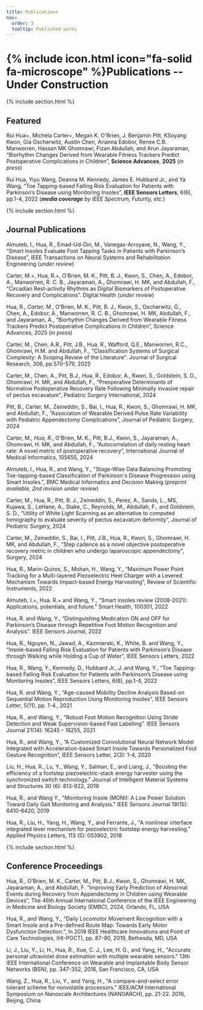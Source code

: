 ```yaml
---
title: Publications
nav:
  order: 3
  tooltip: Published works
---
```


# {% include icon.html icon="fa-solid fa-microscope" %}Publications -- Under Construction



{% include section.html %}

## Featured

Rui Hua+, Michela Carter+, Megan K. O'Brien, J. Benjamin Pitt, KSoyang Kwon, Gia Oscherwitz, Austin Chen, Arianna Edobor, Renee C.B. Manworren, Hassan MK Ghomrawi, Fizan Abdullah, and Arun Jayaraman, “Biorhythm Changes Derived from Wearable Fitness Trackers Predict Postoperative Complications in Children”, **Science Advances**, **2025** (_in press_)


Rui Hua, Yiyu Wang, Deanna M. Kennedy, James E. Hubbard Jr., and Ya Wang, “Toe Tapping-based Falling Risk Evaluation for Patients with Parkinson’s Disease using Monitoring Insoles”, **IEEE Sensors Letters**, 6(6), pp.1-4, 2022 (_**media coverage** by IEEE Spectrum, Futurity, etc._)



{% include section.html %}

## Journal Publications

Almuteb, I., Hua, R., Emad-Ud-Din, M., Vanegas-Arroyave, N., Wang, Y., “Smart Insoles Evaluate Foot Tapping Tasks in Patients with Parkinson’s Disease”, IEEE Transactions on Neural Systems and Rehabilitation Engineering (_under review_)


Carter, M.+, Hua, R.+, O’Brien, M. K., Pitt, B. J., Kwon, S., Chen, A., Edobor, A., Manworren, R. C. B., Jayaraman, A., Ghomrawi, H. MK, and Abdullah, F., “Circadian Rest-activity Rhythms as Digital Biomarkers of Postoperative Recovery and Complications”. Digital Health (_under review_)


Hua, R.*, Carter, M.*, O’Brien, M. K., Pitt, B. J., Kwon, S., Oscherwitz, G., Chen, A., Edobor, A., Manworren, R. C. B., Ghomrawi, H. MK, Abdullah, F., and Jayaraman, A., “Biorhythm Changes Derived from Wearable Fitness Trackers Predict Postoperative Complications in Children”, Science Advances, 2025 (_in press_)


Carter, M., Chen, A.R., Pitt, J.B., Hua, R., Wafford, Q.E., Manworren, R.C., Ghomrawi, H.M. and Abdullah, F., "Classification Systems of Surgical Complexity: A Scoping Review of the Literature". Journal of Surgical Research, 306, pp.570-579, 2025


Carter, M., Chen, A., Pitt, B.J., Hua, R., Edobor, A., Kwon, S., Goldstein, S. D., Ghomrawi, H. MK, and Abdullah, F., "Preoperative Determinants of Normative Postoperative Recovery Rate Following Minimally invasive repair of pectus excavatum", Pediatric Surgery International, 2024


Pitt, B., Carter, M., Zeineddin, S., Bai, I., Hua, R., Kwon, S., Ghomrawi, H. MK, and Abdullah, F., “Association of Wearable Derived Pulse Rate Variability with Pediatric Appendectomy Complications”, Journal of Pediatric Surgery, 2024


Carter, M.*, Hua, R.*, O’Brien, M. K., Pitt, B.J., Kwon, S., Jayaraman, A., Ghomrawi, H. MK, and Abdullah, F., “Autocorrelation of daily resting heart rate: A novel metric of postoperative recovery”, International Journal of Medical Informatics, 105655, 2024


Almuteb, I., Hua, R., and Wang, Y., "Stage-Wise Data Balancing Promoting Toe-tapping-based Classification of Parkinson's Disease Progression using Smart Insoles.", BMC Medical Informatics and Decision Making (_preprint available, 2nd revision under review_)


Carter, M., Hua, R., Pitt, B. J., Zeineddin, S., Perez, A., Sands, L., MS, Kujawa, S., LeHane, A., Stake, C., Reynolds, M., Abdullah, F., and Goldstein, S. D., “Utility of White Light Scanning as an alternative to computed tomography to evaluate severity of pectus excavatum deformity”, Journal of Pediatric Surgery, 2024


Carter, M., Zeineddin, S., Bai, I., Pitt, J.B., Hua, R., Kwon, S., Ghomrawi, H. MK, and Abdullah, F., "Step cadence as a novel objective postoperative recovery metric in children who undergo laparoscopic appendectomy", Surgery, 2024


Hua, R., Marin-Quiros, S., Mohan, H., Wang, Y., “Maximum Power Point Tracking for a Multi-layered Piezoelectric Heel Charger with a Levered Mechanism Towards Impact-based Energy Harvesting”, Review of Scientific Instruments, 2022


Almuteb, I.+, Hua. R.+ and Wang, Y., "Smart insoles review (2008-2021): Applications, potentials, and future." Smart Health, 100301, 2022


Hua, R. and Wang, Y., “Distinguishing Medication ON and OFF for Parkinson’s Disease through Repetitive Foot Motion Recognition and Analysis”. IEEE Sensors Journal, 2022


Hua, R., Nguyen, N., Jawad, A., Kazmierski, K., White, B. and Wang, Y., “Insole-based Falling Risk Evaluation for Patients with Parkinson’s Disease through Walking while Holding a Cup of Water”, IEEE Sensors Letters, 2022


Hua, R., Wang, Y., Kennedy, D., Hubbard Jr., J. and Wang, Y., “Toe Tapping-based Falling Risk Evaluation for Patients with Parkinson’s Disease using Monitoring Insoles”, IEEE Sensors Letters, 6(6), pp.1-4, 2022 


Hua, R. and Wang, Y., “Age-caused Mobility Decline Analysis Based-on Sequential Motion Reproduction Using Monitoring Insoles”, IEEE Sensors Letter, 5(11), pp. 1-4., 2021


Hua, R., and Wang, Y., “Robust Foot Motion Recognition Using Stride Detection and Weak Supervision-based Fast Labelling”. IEEE Sensors Journal 21(14): 16245 – 16255, 2021


Hua, R., and Wang, Y., “A Customized Convolutional Neural Network Model Integrated with Acceleration-based Smart Insole Towards Personalized Foot Gesture Recognition”, IEEE Sensors Letter, 2(3): 1-4, 2020


Liu, H., Hua, R., Lu, Y., Wang, Y., Salman, E., and Liang, J., "Boosting the efficiency of a footstep piezoelectric-stack energy harvester using the synchronized switch technology." Journal of Intelligent Material Systems and Structures 30 (6): 813-822, 2019


Hua, R., and Wang Y., "Monitoring Insole (MONI): A Low Power Solution Toward Daily Gait Monitoring and Analysis." IEEE Sensors Journal 19(15): 6410-6420, 2019


Hua, R., Liu, H., Yang, H., Wang, Y., and Ferrante, J., "A nonlinear interface integrated lever mechanism for piezoelectric footstep energy harvesting." Applied Physics Letters, 113 (5): 053902, 2018


{% include section.html %}

## Conference Proceedings
Hua, R., O’Brien, M. K., Carter, M., Pitt, B.J., Kwon, S., Ghomrawi, H. MK, Jayaraman, A., and Abdullah, F. “Improving Early Prediction of Abnormal Events during Recovery from Appendectomy in Children using Wearable Devices”, The 46th Annual International Conference of the IEEE Engineering in Medicine and Biology Society (EMBC), 2024, Orlando, FL, USA


Hua, R., and Wang, Y., “Daily Locomotor Movement Recognition with a Smart Insole and a Pre-defined Route Map: Towards Early Motor Dysfunction Detection.”, In 2019 IEEE Healthcare Innovations and Point of Care Technologies, (HI-POCT), pp. 87-90, 2019, Bethesda, MD, USA


Li, J., Liu, Y., Li, H., Hua, R., Xue, C. J., Lee, H. G., and Yang, H., "Accurate personal ultraviolet dose estimation with multiple wearable sensors." 13th IEEE International Conference on Wearable and Implantable Body Sensor Networks (BSN), pp. 347-352, 2016, San Francisco, CA, USA 


Wang, Z., Hua, R., Liu, Y., and Yang, H., "A compare-and-select error tolerant scheme for nonvolatile processors." IEEE/ACM International Symposium on Nanoscale Architectures (NANOARCH), pp. 21-22. 2016, Beijing, China


